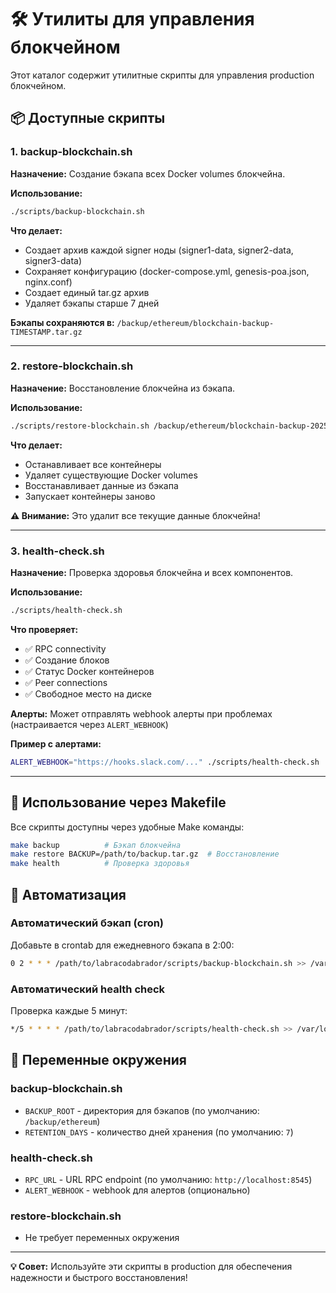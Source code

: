 # 🛠️ Утилиты для управления блокчейном

Этот каталог содержит утилитные скрипты для управления production блокчейном.

## 📦 Доступные скрипты

### 1. backup-blockchain.sh

**Назначение:** Создание бэкапа всех Docker volumes блокчейна.

**Использование:**
```bash
./scripts/backup-blockchain.sh
```

**Что делает:**
- Создает архив каждой signer ноды (signer1-data, signer2-data, signer3-data)
- Сохраняет конфигурацию (docker-compose.yml, genesis-poa.json, nginx.conf)
- Создает единый tar.gz архив
- Удаляет бэкапы старше 7 дней

**Бэкапы сохраняются в:** `/backup/ethereum/blockchain-backup-TIMESTAMP.tar.gz`

---

### 2. restore-blockchain.sh

**Назначение:** Восстановление блокчейна из бэкапа.

**Использование:**
```bash
./scripts/restore-blockchain.sh /backup/ethereum/blockchain-backup-20251008_123456.tar.gz
```

**Что делает:**
- Останавливает все контейнеры
- Удаляет существующие Docker volumes
- Восстанавливает данные из бэкапа
- Запускает контейнеры заново

**⚠️ Внимание:** Это удалит все текущие данные блокчейна!

---

### 3. health-check.sh

**Назначение:** Проверка здоровья блокчейна и всех компонентов.

**Использование:**
```bash
./scripts/health-check.sh
```

**Что проверяет:**
- ✅ RPC connectivity
- ✅ Создание блоков
- ✅ Статус Docker контейнеров
- ✅ Peer connections
- ✅ Свободное место на диске

**Алерты:** Может отправлять webhook алерты при проблемах (настраивается через `ALERT_WEBHOOK`)

**Пример с алертами:**
```bash
ALERT_WEBHOOK="https://hooks.slack.com/..." ./scripts/health-check.sh
```

---

## 🚀 Использование через Makefile

Все скрипты доступны через удобные Make команды:

```bash
make backup          # Бэкап блокчейна
make restore BACKUP=/path/to/backup.tar.gz  # Восстановление
make health          # Проверка здоровья
```

## 📅 Автоматизация

### Автоматический бэкап (cron)

Добавьте в crontab для ежедневного бэкапа в 2:00:

```bash
0 2 * * * /path/to/labracodabrador/scripts/backup-blockchain.sh >> /var/log/blockchain-backup.log 2>&1
```

### Автоматический health check

Проверка каждые 5 минут:

```bash
*/5 * * * * /path/to/labracodabrador/scripts/health-check.sh >> /var/log/blockchain-health.log 2>&1
```

## 🔧 Переменные окружения

### backup-blockchain.sh
- `BACKUP_ROOT` - директория для бэкапов (по умолчанию: `/backup/ethereum`)
- `RETENTION_DAYS` - количество дней хранения (по умолчанию: `7`)

### health-check.sh
- `RPC_URL` - URL RPC endpoint (по умолчанию: `http://localhost:8545`)
- `ALERT_WEBHOOK` - webhook для алертов (опционально)

### restore-blockchain.sh
- Не требует переменных окружения

---

**💡 Совет:** Используйте эти скрипты в production для обеспечения надежности и быстрого восстановления!
